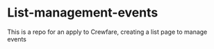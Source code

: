 # List-management-events
This is a repo for an apply to Crewfare, creating a list page to manage events
